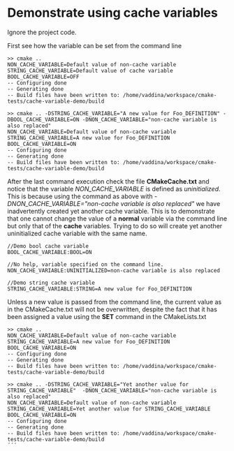 # Demonstrate using cache variables

Ignore the project code.

First see how the variable can be set from the command line

```console
>> cmake ..
NON_CACHE_VARIABLE=Default value of non-cache variable
STRING_CACHE_VARIABLE=Default value of cache variable
BOOL_CACHE_VARIABLE=OFF
-- Configuring done
-- Generating done
-- Build files have been written to: /home/vaddina/workspace/cmake-tests/cache-variable-demo/build

>> cmake .. -DSTRING_CACHE_VARIABLE="A new value for Foo_DEFINITION" -DBOOL_CACHE_VARIABLE=ON -DNON_CACHE_VARIABLE="non-cache variable is also replaced" 
NON_CACHE_VARIABLE=Default value of non-cache variable
STRING_CACHE_VARIABLE=A new value for Foo_DEFINITION
BOOL_CACHE_VARIABLE=ON
-- Configuring done
-- Generating done
-- Build files have been written to: /home/vaddina/workspace/cmake-tests/cache-variable-demo/build
```

After the last command execution check the file **CMakeCache.txt** and notice that the variable *NON_CACHE_VARIABLE* is defined as *uninitialized*. This is because using the command as above with *-DNON_CACHE_VARIABLE="non-cache variable is also replaced"* we have inadvertently created yet another cache variable. This is to demonstrate that one cannot change the value of a **normal** variable via the command line but only that of the **cache** variables. Trying to do so will create yet another uninitialized cache variable with the same name. 

```console
//Demo bool cache variable
BOOL_CACHE_VARIABLE:BOOL=ON

//No help, variable specified on the command line.
NON_CACHE_VARIABLE:UNINITIALIZED=non-cache variable is also replaced

//Demo string cache variable
STRING_CACHE_VARIABLE:STRING=A new value for Foo_DEFINITION
```

Unless a new value is passed from the command line, the current value as in the CMakeCache.txt will not be overwritten, despite the fact that it has been assigned a value using the **SET** command in the CMakeLists.txt


```console
>> cmake ..
NON_CACHE_VARIABLE=Default value of non-cache variable
STRING_CACHE_VARIABLE=A new value for Foo_DEFINITION
BOOL_CACHE_VARIABLE=ON
-- Configuring done
-- Generating done
-- Build files have been written to: /home/vaddina/workspace/cmake-tests/cache-variable-demo/build

>> cmake .. -DSTRING_CACHE_VARIABLE="Yet another value for STRING_CACHE_VARIABLE"  -DNON_CACHE_VARIABLE="non-cache variable is also replaced" 
NON_CACHE_VARIABLE=Default value of non-cache variable
STRING_CACHE_VARIABLE=Yet another value for STRING_CACHE_VARIABLE
BOOL_CACHE_VARIABLE=ON
-- Configuring done
-- Generating done
-- Build files have been written to: /home/vaddina/workspace/cmake-tests/cache-variable-demo/build
´´´
